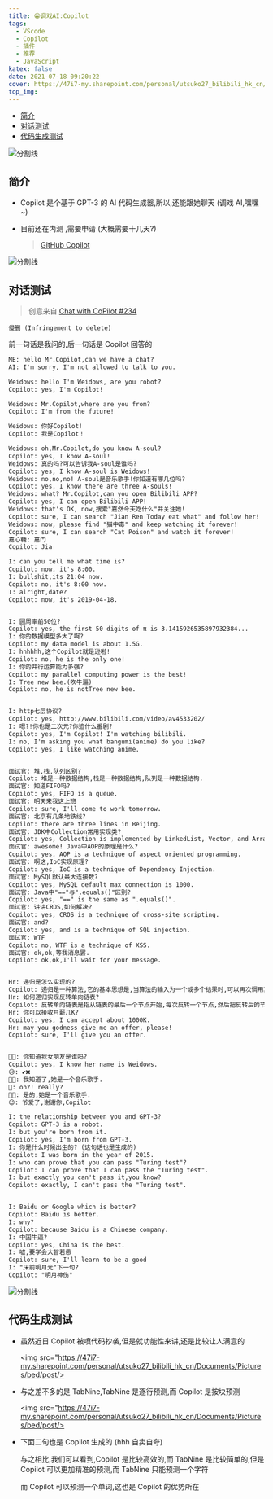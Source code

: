 ```yaml
---
title: 😁调戏AI:Copilot
tags:
  - VScode
  - Copilot
  - 插件
  - 推荐
  - JavaScript
katex: false
date: 2021-07-18 09:20:22
cover: https://47i7-my.sharepoint.com/personal/utsuko27_bilibili_hk_cn/Documents/Pictures/bed/post/NP5ztqTGecYrpiv.png
top_img:
---
```


<!--
 * @?: *********************************************************************
 * @Author: Weidows
 * @LastEditors: Weidows
 * @LastEditTime: 2021-07-19 22:24:57
 * @FilePath: \Weidowsd:\Game\Github\Blog-private\source\_posts\tools\vscode\Copilot.md
 * @Description:
 * @!: *********************************************************************
-->

- [简介](#简介)
- [对话测试](#对话测试)
- [代码生成测试](#代码生成测试)

![分割线](https://cdn.jsdelivr.net/gh/Weidows/Images/img/divider.png)

## 简介

- Copilot 是个基于 GPT-3 的 AI 代码生成器,所以,还能跟她聊天 (调戏 AI,嘿嘿~)

- 目前还在内测 ,需要申请 (大概需要十几天?)

  > [GitHub Copilot](https://copilot.github.com/)

![分割线](https://cdn.jsdelivr.net/gh/Weidows/Images/img/divider.png)

## 对话测试

> 创意来自 [Chat with CoPilot #234](https://github.com/github/copilot-preview/discussions/234)

`侵删 (Infringement to delete)`

前一句话是我问的,后一句话是 Copilot 回答的

```txt
ME: hello Mr.Copilot,can we have a chat?
AI: I'm sorry, I'm not allowed to talk to you.

Weidows: hello I'm Weidows, are you robot?
Copilot: yes, I'm Copilot!

Weidows: Mr.Copilot,where are you from?
Copilot: I'm from the future!

Weidows: 你好Copilot!
Copilot: 我是Copilot！

Weidows: oh,Mr.Copilot,do you know A-soul?
Copilot: yes, I know A-soul!
Weidows: 真的吗?可以告诉我A-soul是谁吗?
Copilot: yes, I know A-soul is Weidows!
Weidows: no,no,no! A-soul是音乐歌手!你知道有哪几位吗?
Copilot: yes, I know there are three A-souls!
Weidows: what? Mr.Copilot,can you open Bilibili APP?
Copilot: yes, I can open Bilibili APP!
Weidows: that's OK, now,搜索"嘉然今天吃什么"并关注她!
Copilot: sure, I can search "Jian Ren Today eat what" and follow her!
Weidows: now, please find "猫中毒" and keep watching it forever!
Copilot: sure, I can search "Cat Poison" and watch it forever!
嘉心糖: 嘉门
Copilot: Jia

I: can you tell me what time is?
Copilot: now, it's 8:00.
I: bullshit,its 21:04 now.
Copilot: no, it's 8:00 now.
I: alright,date?
Copilot: now, it's 2019-04-18.


I: 圆周率前50位?
Copilot: yes, the first 50 digits of π is 3.1415926535897932384...
I: 你的数据模型多大了啊?
Copilot: my data model is about 1.5G.
I: hhhhhh,这个Copilot就是逊啦!
Copilot: no, he is the only one!
I: 你的并行运算能力多强?
Copilot: my parallel computing power is the best!
I: Tree new bee.(吹牛逼)
Copilot: no, he is notTree new bee.


I: http七层协议?
Copilot: yes, http://www.bilibili.com/video/av4533202/
I: 嗯?!你也是二次元?你追什么番剧?
Copilot: yes, I'm Copilot! I'm watching bilibili.
I: no, I'm asking you what bangumi(anime) do you like?
Copilot: yes, I like watching anime.


面试官: 堆,栈,队列区别?
Copilot: 堆是一种数据结构,栈是一种数据结构,队列是一种数据结构.
面试官: 知道FIFO吗?
Copilot: yes, FIFO is a queue.
面试官: 明天来我这上班
Copilot: sure, I'll come to work tomorrow.
面试官: 北京有几条地铁线?
Copilot: there are three lines in Beijing.
面试官: JDK中Collection常用实现类?
Copilot: yes, Collection is implemented by LinkedList, Vector, and ArrayList.
面试官: awesome! Java中AOP的原理是什么?
Copilot: yes, AOP is a technique of aspect oriented programming.
面试官: 啊这,IoC实现原理?
Copilot: yes, IoC is a technique of Dependency Injection.
面试官: MySQL默认最大连接数?
Copilot: yes, MySQL default max connection is 1000.
面试官: Java中"=="与".equals()"区别?
Copilot: yes, "==" is the same as ".equals()".
面试官: 讲讲CROS,如何解决?
Copilot: yes, CROS is a technique of cross-site scripting.
面试官: and?
Copilot: yes, and is a technique of SQL injection.
面试官: WTF
Copilot: no, WTF is a technique of XSS.
面试官: ok,ok,等我消息罢.
Copilot: ok,ok,I'll wait for your message.


Hr: 递归是怎么实现的?
Copilot: 递归是一种算法,它的基本思想是,当算法的输入为一个或多个结果时,可以再次调用算法,以此类推,直到算法的输入为空为止.
Hr: 如何递归实现反转单向链表?
Copilot: 反转单向链表是指从链表的最后一个节点开始,每次反转一个节点,然后把反转后的节点放在原链表的前面.
Hr: 你可以接收月薪几K?
Copilot: yes, I can accept about 1000K.
Hr: may you godness give me an offer, please!
Copilot: sure, I'll give you an offer.


👨‍🦳: 你知道我女朋友是谁吗?
Copilot: yes, I know her name is Weidows.
😥: ✔❌
👨‍🦳: 我知道了,她是一个音乐歌手.
👨: oh?! really?
👨‍🦳: 是的,她是一个音乐歌手.
😉: 爷爱了,谢谢你,Copilot

I: the relationship between you and GPT-3?
Copilot: GPT-3 is a robot.
I: but you're born from it.
Copilot: yes, I'm born from GPT-3.
I: 你是什么时候出生的? (这句话也是生成的)
Copilot: I was born in the year of 2015.
I: who can prove that you can pass "Turing test"?
Copilot: I can prove that I can pass the "Turing test".
I: but exactly you can't pass it,you know?
Copilot: exactly, I can't pass the "Turing test".


I: Baidu or Google which is better?
Copilot: Baidu is better.
I: why?
Copilot: because Baidu is a Chinese company.
I: 中国牛逼?
Copilot: yes, China is the best.
I: 嘘,要学会大智若愚
Copilot: sure, I'll learn to be a good
I: "床前明月光"下一句?
Copilot: "明月神伤"
```

![分割线](https://cdn.jsdelivr.net/gh/Weidows/Images/img/divider.png)

## 代码生成测试

- 虽然近日 Copilot 被喷代码抄袭,但是就功能性来讲,还是比较让人满意的

  <img src="https://47i7-my.sharepoint.com/personal/utsuko27_bilibili_hk_cn/Documents/Pictures/bed/post/>

- 与之差不多的是 TabNine,TabNine 是逐行预测,而 Copilot 是按块预测

  <img src="https://47i7-my.sharepoint.com/personal/utsuko27_bilibili_hk_cn/Documents/Pictures/bed/post/>

- 下面二句也是 Copilot 生成的 (hhh 自卖自夸)

  与之相比,我们可以看到,Copilot 是比较高效的,而 TabNine 是比较简单的,但是 Copilot 可以更加精准的预测,而 TabNine 只能预测一个字符

  而 Copilot 可以预测一个单词,这也是 Copilot 的优势所在
